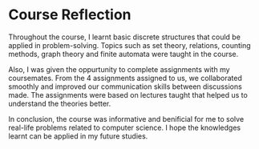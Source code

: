 <h1>Course Reflection</h1>
<p>    Throughout the course, I learnt basic discrete structures that could be applied in problem-solving. Topics such as set theory, relations, counting methods, graph theory and finite automata were taught in the course.</p>

<p>Also, I was given the oppurtunity to complete assignments with my coursemates. From the 4 assignments assigned to us, we collaborated smoothly and improved our communication skills between discussions made. The assignments were based on lectures taught that helped us to understand the theories better. </p>

<p>In conclusion, the course was informative and benificial for me to solve real-life problems related to computer science. I hope the knowledges learnt can be applied in my future studies.</p>
